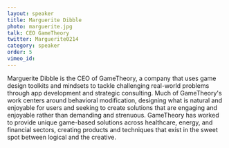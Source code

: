 ```yaml
---
layout: speaker
title: Marguerite Dibble
photo: marguerite.jpg
talk: CEO GameTheory
twitter: Marguerite0214
category: speaker
order: 5
vimeo_id:
---
```


Marguerite Dibble is the CEO of GameTheory, a company that uses game design toolkits and mindsets to tackle challenging real-world problems through app development and strategic consulting. Much of GameTheory's work centers around behavioral modification, designing what is natural and enjoyable for users and seeking to create solutions that are engaging and enjoyable rather than demanding and strenuous. GameTheory has worked to provide unique game-based solutions across healthcare, energy, and financial sectors, creating products and techniques that exist in the sweet spot between logical and the creative.
